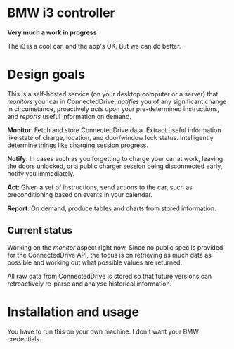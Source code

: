 # BMW i3 controller

**Very much a work in progress**

The i3 is a cool car, and the app's OK. But we can do better.

# Design goals

This is a self-hosted service (on your desktop computer or a server) that *monitors*
your car in ConnectedDrive, *notifies* you of any significant change in circumstance,
proactively *acts* upon your pre-determined instructions, and *reports* useful
information on demand.

**Monitor**: Fetch and store ConnectedDrive data. Extract useful information like state
of charge, location, and door/window lock status. Intelligently determine things
like charging session progress.

**Notify**: In cases such as you forgetting to charge your car at work, leaving the
doors unlocked, or a public charger session being disconnected early, notify you
immediately.

**Act**: Given a set of instructions, send actions to the car, such as preconditioning
based on events in your calendar.

**Report**: On demand, produce tables and charts from stored information.

## Current status

Working on the *monitor* aspect right now. Since no public spec is provided for the
ConnectedDrive API, the focus is on retrieving as much data as possible and working
out what possible values are returned.

All raw data from ConnectedDrive is stored so that future versions can retroactively
re-parse and analyse historical information.

# Installation and usage

You have to run this on your own machine. I don't want your BMW credentials.

